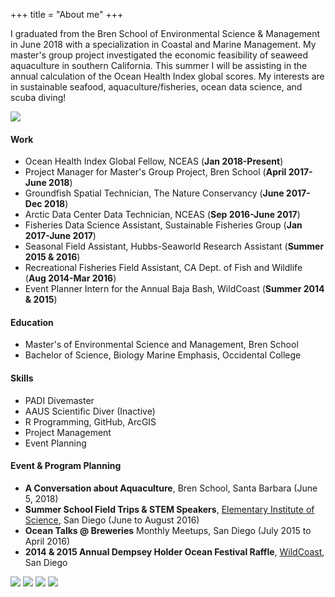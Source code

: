 +++
title = "About me"
+++

I graduated from the Bren School of Environmental Science & Management in June 2018 with a specialization in Coastal and Marine Management. My master's group project investigated the economic feasibility of seaweed aquaculture in southern California. This summer I will be assisting in the annual calculation of the Ocean Health Index global scores. My interests are in sustainable seafood, aquaculture/fisheries, ocean data science, and scuba diving!

![](/img/about.jpg)

#### Work

* Ocean Health Index Global Fellow, NCEAS (**Jan 2018-Present**)
* Project Manager for Master's Group Project, Bren School (**April 2017-June 2018**)
* Groundfish Spatial Technician, The Nature Conservancy (**June 2017-Dec 2018**)
* Arctic Data Center Data Technician, NCEAS  (**Sep 2016-June 2017**)
* Fisheries Data Science Assistant, Sustainable Fisheries Group (**Jan 2017-June 2017**)
* Seasonal Field Assistant, Hubbs-Seaworld Research Assistant (**Summer 2015 & 2016**)
* Recreational Fisheries Field Assistant, CA Dept. of Fish and Wildlife (**Aug 2014-Mar 2016**)
* Event Planner Intern for the Annual Baja Bash, WildCoast (**Summer 2014 & 2015**)

#### Education

* Master's of Environmental Science and Management, Bren School 
* Bachelor of Science, Biology Marine Emphasis, Occidental College

#### Skills

* PADI Divemaster
* AAUS Scientific Diver (Inactive)
* R Programming, GitHub, ArcGIS
* Project Management
* Event Planning

#### Event & Program Planning

* **A Conversation about Aquaculture**, Bren School, Santa Barbara (June 5, 2018)
* **Summer School Field Trips & STEM Speakers**, [Elementary Institute of Science](https://eisca.org/), San Diego (June to August 2016)
* **Ocean Talks @ Breweries** Monthly Meetups, San Diego (July 2015 to April 2016)
* **2014 & 2015 Annual Dempsey Holder Ocean Festival Raffle**, [WildCoast](http://wildcoast.org/about-us/), San Diego

![](/img/portfolio/eventflyer.jpg) ![](/img/portfolio/eventflyer2.jpg)
![](/img/portfolio/eventraffle2.jpg) ![](/img/portfolio/eventflyer3.jpg) 
